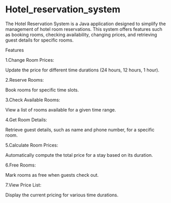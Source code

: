# Hotel_reservation_system

The Hotel Reservation System is a Java application designed to simplify the management of hotel room reservations. This system offers features such as booking rooms, checking availability, changing prices, and retrieving guest details for specific rooms.

Features

1.Change Room Prices:

  Update the price for different time durations (24 hours, 12 hours, 1 hour).

2.Reserve Rooms:

  Book rooms for specific time slots.

3.Check Available Rooms:

  View a list of rooms available for a given time range.

4.Get Room Details:

  Retrieve guest details, such as name and phone number, for a specific room.

5.Calculate Room Prices:

  Automatically compute the total price for a stay based on its duration.

6.Free Rooms:

  Mark rooms as free when guests check out.

7.View Price List:

  Display the current pricing for various time durations.
